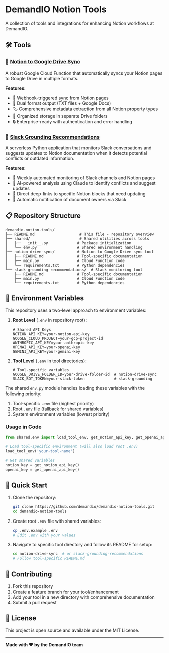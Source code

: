 # DemandIO Notion Tools

A collection of tools and integrations for enhancing Notion workflows at DemandIO.

## 🛠️ Tools

### 📁 [Notion to Google Drive Sync](./notion-drive-sync/)

A robust Google Cloud Function that automatically syncs your Notion pages to Google Drive in multiple formats.

**Features:**
- 🔄 Webhook-triggered sync from Notion pages
- 📄 Dual format output (TXT files + Google Docs)
- 🏷️ Comprehensive metadata extraction from all Notion property types
- 🎯 Organized storage in separate Drive folders
- 🔒 Enterprise-ready with authentication and error handling

### 🤖 [Slack Grounding Recommendations](./slack-grounding-recommendations/)

A serverless Python application that monitors Slack conversations and suggests updates to Notion documentation when it detects potential conflicts or outdated information.

**Features:**
- 🔄 Weekly automated monitoring of Slack channels and Notion pages
- 🤖 AI-powered analysis using Claude to identify conflicts and suggest updates
- 🔗 Direct deep-links to specific Notion blocks that need updating
- 📧 Automatic notification of document owners via Slack

## 📋 Repository Structure

```
demandio-notion-tools/
├── README.md                    # This file - repository overview
├── shared/                      # Shared utilities across tools
│   ├── __init__.py             # Package initialization
│   └── env.py                  # Shared environment handling
├── notion-drive-sync/          # Notion to Google Drive sync tool
│   ├── README.md               # Tool-specific documentation
│   ├── main.py                 # Cloud Function code
│   └── requirements.txt        # Python dependencies
└── slack-grounding-recommendations/  # Slack monitoring tool
    ├── README.md               # Tool-specific documentation
    ├── main.py                 # Cloud Function code
    └── requirements.txt        # Python dependencies
```

## 🔐 Environment Variables

This repository uses a two-level approach to environment variables:

1. **Root Level** (`.env` in repository root):
   ```
   # Shared API Keys
   NOTION_API_KEY=your-notion-api-key
   GOOGLE_CLOUD_PROJECT=your-gcp-project-id
   ANTHROPIC_API_KEY=your-anthropic-key
   OPENAI_API_KEY=your-openai-key
   GEMINI_API_KEY=your-gemini-key
   ```

2. **Tool Level** (`.env` in tool directories):
   ```
   # Tool-specific variables
   GOOGLE_DRIVE_FOLDER_ID=your-drive-folder-id  # notion-drive-sync
   SLACK_BOT_TOKEN=your-slack-token             # slack-grounding
   ```

The shared `env.py` module handles loading these variables with the following priority:
1. Tool-specific `.env` file (highest priority)
2. Root `.env` file (fallback for shared variables)
3. System environment variables (lowest priority)

### Usage in Code

```python
from shared.env import load_tool_env, get_notion_api_key, get_openai_api_key

# Load tool-specific environment (will also load root .env)
load_tool_env('your-tool-name')

# Get shared variables
notion_key = get_notion_api_key()
openai_key = get_openai_api_key()
```

## 🚀 Quick Start

1. Clone the repository:
   ```bash
   git clone https://github.com/demandio/demandio-notion-tools.git
   cd demandio-notion-tools
   ```

2. Create root `.env` file with shared variables:
   ```bash
   cp .env.example .env
   # Edit .env with your values
   ```

3. Navigate to specific tool directory and follow its README for setup:
   ```bash
   cd notion-drive-sync  # or slack-grounding-recommendations
   # Follow tool-specific README.md
   ```

## 🤝 Contributing

1. Fork this repository
2. Create a feature branch for your tool/enhancement
3. Add your tool in a new directory with comprehensive documentation
4. Submit a pull request

## 📄 License

This project is open source and available under the MIT License.

---

**Made with ❤️ by the DemandIO team** 